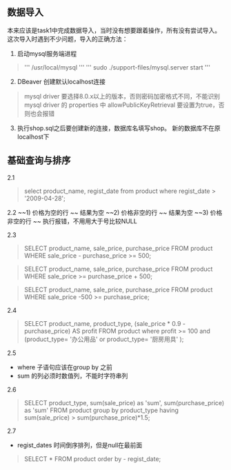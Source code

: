 ## 数据导入
本来应该是task1中完成数据导入，当时没有想要跟着操作，所有没有尝试导入。
这次导入时遇到不少问题，导入的正确方法：
1. 启动mysql服务端进程
> '''  /usr/local/mysql '''
> '''  sudo ./support-files/mysql.server start '''
2. DBeaver 创建默认localhost连接
> mysql driver 要选择8.0.x以上的版本，否则密码加密格式不同，不能识别
> mysql driver 的 properties 中 allowPublicKeyRetrieval 要设置为true，否则也会报错
3. 执行shop.sql之后要创建新的连接，数据库名填写shop。 新的数据库不在原localhost下

## 基础查询与排序
2.1
> select product_name,  regist_date from product 
where regist_date > '2009-04-28';

2.2
~~1) 价格为空的行 ~~
结果为空
~~2) 价格非空的行 ~~
结果为空
~~3) 价格非空的行 ~~
执行报错，不用用大于号比较NULL

2.3
> SELECT product_name, sale_price, purchase_price
  FROM product
 WHERE sale_price - purchase_price >= 500;
 
> SELECT product_name, sale_price, purchase_price
  FROM product
 WHERE sale_price >= purchase_price + 500;
 
> SELECT product_name, sale_price, purchase_price
  FROM product
 WHERE sale_price -500 >= purchase_price;

2.4
> SELECT product_name, product_type, (sale_price * 0.9 - purchase_price) AS profit
  FROM product
where profit >= 100 and (product_type= '办公用品' or product_type= '厨房用具' );


2.5
- where 子语句应该在group by 之前
- sum 的列必须时数值列，不能时字符串列


2.6
> SELECT product_type, sum(sale_price) as 'sum', sum(purchase_price) as 'sum'
FROM product
group by product_type
having sum(sale_price) > sum(purchase_price)*1.5;

2.7
- regist_dates 时间倒序排列，但是null在最前面
> SELECT *
FROM product
order by - regist_date; 
